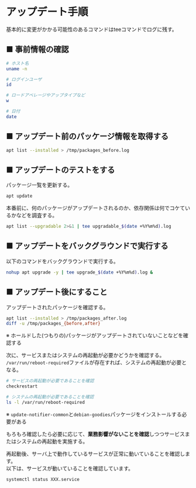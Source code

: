 # アップデート手順
基本的に変更がかかる可能性のあるコマンドはteeコマンドでログに残す。
## ■ 事前情報の確認
```sh
# ホスト名
uname -n

# ログインユーザ
id

# ロードアベレージやアップタイプなど
w

# 日付
date
```
## ■ アップデート前のパッケージ情報を取得する
```sh
apt list --installed > /tmp/packages_before.log
```
## ■ アップデートのテストをする
パッケージ一覧を更新する。
```sh
apt update
```
本番前に、何のパッケージがアップデートされるのか、依存関係は何でコケているかなどを調査する。
```sh
apt list --upgradable 2>&1 | tee upgradable_$(date +%Y%m%d).log
```
## ■ アップデートをバックグラウンドで実行する
以下のコマンドをバックグラウンドで実行する。
```sh
nohup apt upgrade -y | tee upgrade_$(date +%Y%m%d).log &
```
## ■ アップデート後にすること
アップデートされたパッケージを確認する。
```sh
apt list --installed > /tmp/packages_after.log
diff -u /tmp/packages_{before,after}
```
※ ホールドした(つもりの)パッケージがアップデートされていないことなどを確認する   

次に、サービスまたはシステムの再起動が必要かどうかを確認する。  
`/var/run/reboot-required`ファイルが存在すれば、システムの再起動が必要となる。
```sh
# サービスの再起動が必要であることを確認
checkrestart

# システムの再起動が必要であることを確認
ls -l /var/run/reboot-required
```
※ `update-notifier-common`と`debian-goodies`パッケージをインストールする必要がある
  
もろもろ確認したら必要に応じて、**業務影響がないことを確認**しつつサービスまたはシステムの再起動を実施する。  
  
再起動後、サーバ上で動作しているサービスが正常に動いていることを確認します。  
以下は、サービスが動いていることを確認しています。
```
systemctl status XXX.service
```
